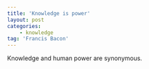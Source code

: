 ```yaml
---
title: 'Knowledge is power'
layout: post
categories:
    - knowledge
tag: 'Francis Bacon'
---
```


Knowledge and human power are synonymous.
